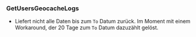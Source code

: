 ### GetUsersGeocacheLogs
* Liefert nicht alle Daten bis zum `To` Datum zurück. Im Moment mit einem Workaround, der 20 Tage zum `To` Datum dazuzählt gelöst. 